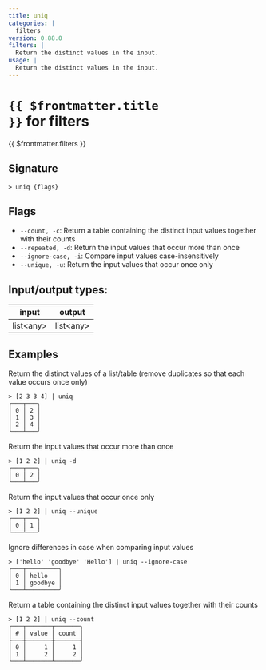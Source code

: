 ```yaml
---
title: uniq
categories: |
  filters
version: 0.88.0
filters: |
  Return the distinct values in the input.
usage: |
  Return the distinct values in the input.
---
```

<!-- This file is automatically generated. Please edit the command in https://github.com/nushell/nushell instead. -->

# <code>{{ $frontmatter.title }}</code> for filters

<div class='command-title'>{{ $frontmatter.filters }}</div>

## Signature

```> uniq {flags} ```

## Flags

 -  `--count, -c`: Return a table containing the distinct input values together with their counts
 -  `--repeated, -d`: Return the input values that occur more than once
 -  `--ignore-case, -i`: Compare input values case-insensitively
 -  `--unique, -u`: Return the input values that occur once only


## Input/output types:

| input     | output    |
| --------- | --------- |
| list\<any\> | list\<any\> |

## Examples

Return the distinct values of a list/table (remove duplicates so that each value occurs once only)
```nu
> [2 3 3 4] | uniq
╭───┬───╮
│ 0 │ 2 │
│ 1 │ 3 │
│ 2 │ 4 │
╰───┴───╯

```

Return the input values that occur more than once
```nu
> [1 2 2] | uniq -d
╭───┬───╮
│ 0 │ 2 │
╰───┴───╯

```

Return the input values that occur once only
```nu
> [1 2 2] | uniq --unique
╭───┬───╮
│ 0 │ 1 │
╰───┴───╯

```

Ignore differences in case when comparing input values
```nu
> ['hello' 'goodbye' 'Hello'] | uniq --ignore-case
╭───┬─────────╮
│ 0 │ hello   │
│ 1 │ goodbye │
╰───┴─────────╯

```

Return a table containing the distinct input values together with their counts
```nu
> [1 2 2] | uniq --count
╭───┬───────┬───────╮
│ # │ value │ count │
├───┼───────┼───────┤
│ 0 │     1 │     1 │
│ 1 │     2 │     2 │
╰───┴───────┴───────╯

```

